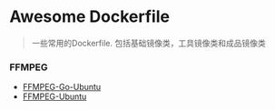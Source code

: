 # Awesome Dockerfile
> 一些常用的Dockerfile. 包括基础镜像类，工具镜像类和成品镜像类

### FFMPEG
* [FFMPEG-Go-Ubuntu](ffmpeg-go-ubuntu.md)
* [FFMPEG-Ubuntu]()